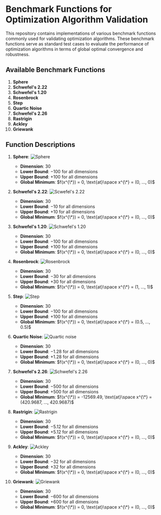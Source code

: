 # Benchmark Functions for Optimization Algorithm Validation

This repository contains implementations of various benchmark functions commonly used for validating optimization algorithms. 
These benchmark functions serve as standard test cases to evaluate the performance of optimization algorithms in terms of global optimal convergence and robustness.

## Available Benchmark Functions

1. **Sphere**
2. **Schwefel's 2.22**
3. **Schwefel's 1.20**
4. **Rosenbrock**
5. **Step**
6. **Quartic Noise**
7. **Schwefel's 2.26**
8. **Rastrigin**
9. **Ackley**
10. **Griewank**

## Function Descriptions

1. **Sphere**:
   ![](https://github.com/sippathamm/BenchmarkFunction/blob/master/image/sphere.png "Sphere")
   - **Dimension**: $30$
   - **Lower Bound**: $-100$ for all dimensions
   - **Upper Bound**: $+100$ for all dimensions
   - **Global Minimum**: $f(x^{\*}) = 0, \text{at}\space x^{\*} = (0, ..., 0)$

2. **Schwefel's 2.22**:
   ![](https://github.com/sippathamm/BenchmarkFunction/blob/master/image/schwefel_s_2_22.png "Scwefel's 2.22")
   - **Dimension**: $30$
   - **Lower Bound**: $-10$ for all dimensions
   - **Upper Bound**: $+10$ for all dimensions
   - **Global Minimum**: $f(x^{\*}) = 0, \text{at}\space x^{\*} = (0, ..., 0)$

3. **Schwefel's 1.20**:
   ![](https://github.com/sippathamm/BenchmarkFunction/blob/master/image/schwefel_s_1_20.png "Schwefel's 1.20")
   - **Dimension**: $30$
   - **Lower Bound**: $-100$ for all dimensions
   - **Upper Bound**: $+100$ for all dimensions
   - **Global Minimum**: $f(x^{\*}) = 0, \text{at}\space x^{\*} = (0, ..., 0)$

4. **Rosenbrock**:
   ![](https://github.com/sippathamm/BenchmarkFunction/blob/master/image/rosenbrock.png "Rosenbrock")
   - **Dimension**: $30$
   - **Lower Bound**: $-30$ for all dimensions
   - **Upper Bound**: $+30$ for all dimensions
   - **Global Minimum**: $f(x^{\*}) = 0, \text{at}\space x^{\*} = (1, ..., 1)$

5. **Step**:
   ![](https://github.com/sippathamm/BenchmarkFunction/blob/master/image/step.png "Step")
   - **Dimension**: $30$
   - **Lower Bound**: $-100$ for all dimensions
   - **Upper Bound**: $+100$ for all dimensions
   - **Global Minimum**: $f(x^{\*}) = 0, \text{at}\space x^{\*} = (0.5, ..., 0.5)$

6. **Quartic Noise**:
   ![](https://github.com/sippathamm/BenchmarkFunction/blob/master/image/quartic_noise.png "Quartic noise")
   - **Dimension**: $30$
   - **Lower Bound**: $-1.28$ for all dimensions
   - **Upper Bound**: $+1.28$ for all dimensions
   - **Global Minimum**: $f(x^{\*}) = 0, \text{at}\space x^{\*} = (0, ..., 0)$

7. **Schwefel's 2.26**:
   ![](https://github.com/sippathamm/BenchmarkFunction/blob/master/image/schwefel_s_2_26.png "Schwefel's 2.26")
   - **Dimension**: $30$
   - **Lower Bound**: $-500$ for all dimensions
   - **Upper Bound**: $+500$ for all dimensions
   - **Global Minimum**: $f(x^{\*}) = -12569.49, \text{at}\space x^{\*} = (420.9687, ..., 420.9687)$


8. **Rastrigin**:
   ![](https://github.com/sippathamm/BenchmarkFunction/blob/master/image/rastrigin.png "Rastrigin")
   - **Dimension**: $30$
   - **Lower Bound**: $-5.12$ for all dimensions
   - **Upper Bound**: $+5.12$ for all dimensions
   - **Global Minimum**: $f(x^{\*}) = 0, \text{at}\space x^{\*} = (0, ..., 0)$

9. **Ackley**:
   ![](https://github.com/sippathamm/BenchmarkFunction/blob/master/image/ackley.png "Ackley")
   - **Dimension**: $30$
   - **Lower Bound**: $-32$ for all dimensions
   - **Upper Bound**: $+32$ for all dimensions
   - **Global Minimum**: $f(x^{\*}) = 0, \text{at}\space x^{\*} = (0, ..., 0)$

10. **Griewank**:
    ![](https://github.com/sippathamm/BenchmarkFunction/blob/master/image/griewank.png "Griewank")
    - **Dimension**: $30$
    - **Lower Bound**: $-600$ for all dimensions
    - **Upper Bound**: $+600$ for all dimensions
    - **Global Minimum**: $f(x^{\*}) = 0, \text{at}\space x^{\*} = (0, ..., 0)$
